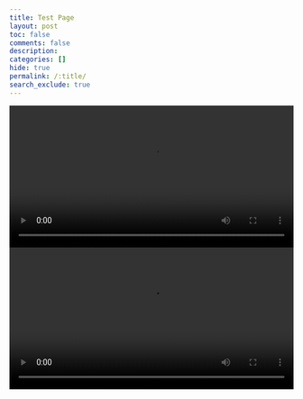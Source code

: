 ```yaml
---
title: Test Page
layout: post
toc: false
comments: false
description: 
categories: []
hide: true
permalink: /:title/
search_exclude: true
---
```





<center>
	<video style="width:720px;max-width:100%;height:auto;" controls>
		<source src="../videos/in-game-style-transfer.mp4" type="video/mp4">
	</video>
</center>


<center>
	<video style="width:720px;max-width:100%;height:auto;" controls>
		<source src="../videos/multipose-demo-1.mp4" type="video/mp4">
	</video>
</center>
